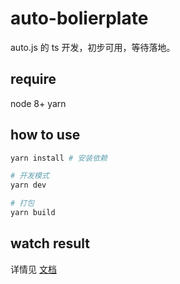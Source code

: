 # auto-bolierplate

auto.js 的 ts 开发，初步可用，等待落地。

## require

node 8+
yarn

## how to use

```bash
yarn install # 安装依赖

# 开发模式
yarn dev

# 打包
yarn build
```

## watch result

详情见 [文档](https://github.com/amateur-coder-union/Auto.js-VSCode-Extension/tree/dev)
